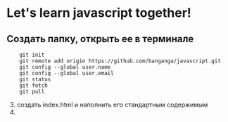 # Let's learn javascript together!

## Создать папку, открыть ее в терминале
		git init
		git remote add origin https://github.com/banganga/javascript.git
		git config --global user.name
		git config --global user.email
		git status
		git fetch
		git pull
3. создать index.html и наполнить его стандартным содержимым
4. 
